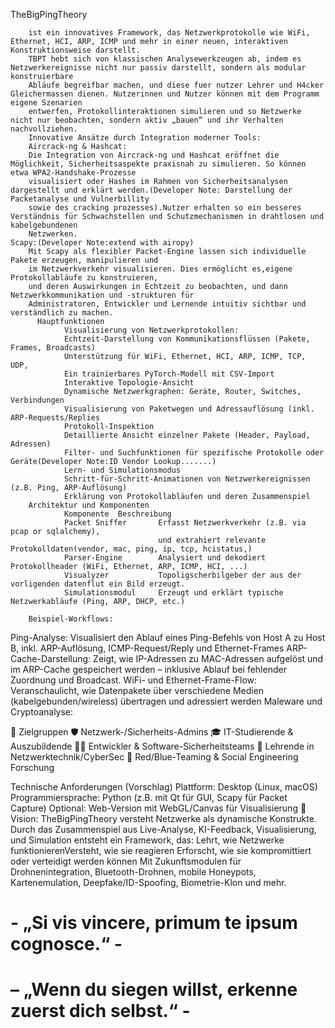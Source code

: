 TheBigPingTheory
        
        ist ein innovatives Framework, das Netzwerkprotokolle wie WiFi, Ethernet, HCI, ARP, ICMP und mehr in einer neuen, interaktiven Konstruktionsweise darstellt.
        TBPT hebt sich von klassischen Analysewerkzeugen ab, indem es Netzwerkereignisse nicht nur passiv darstellt, sondern als modular konstruierbare 
        Abläufe begreifbar machen, und diese fuer nutzer Lehrer und H4cker Gleichermassen dienen. Nutzerinnen und Nutzer können mit dem Programm eigene Szenarien 
        entwerfen, Protokollinteraktionen simulieren und so Netzwerke nicht nur beobachten, sondern aktiv „bauen“ und ihr Verhalten nachvollziehen.
        Innovative Ansätze durch Integration moderner Tools:
        Aircrack-ng & Hashcat:
        Die Integration von Aircrack-ng und Hashcat eröffnet die Möglichkeit, Sicherheitsaspekte praxisnah zu simulieren. So können etwa WPA2-Handshake-Prozesse 
        visualisiert oder Hashes im Rahmen von Sicherheitsanalysen dargestellt und erklärt werden.(Developer Note: Darstellung der Packetanalyse und Vulnerbillity 
        sowie des cracking prozesses).Nutzer erhalten so ein besseres Verständnis für Schwachstellen und Schutzmechanismen in drahtlosen und kabelgebundenen 
        Netzwerken.
    Scapy:(Developer Note:extend with airopy) 
        Mit Scapy als flexibler Packet-Engine lassen sich individuelle Pakete erzeugen, manipulieren und
        im Netzwerkverkehr visualisieren. Dies ermöglicht es,eigene Protokollabläufe zu konstruieren,
        und deren Auswirkungen in Echtzeit zu beobachten, und dann Netzwerkkommunikation und -strukturen für      
        Administratoren, Entwickler und Lernende intuitiv sichtbar und verständlich zu machen.
          Hauptfunktionen
                Visualisierung von Netzwerkprotokollen:
                Echtzeit-Darstellung von Kommunikationsflüssen (Pakete, Frames, Broadcasts)
                Unterstützung für WiFi, Ethernet, HCI, ARP, ICMP, TCP, UDP, 
                Ein trainierbares PyTorch-Modell mit CSV-Import 
                Interaktive Topologie-Ansicht
                Dynamische Netzwerkgraphen: Geräte, Router, Switches, Verbindungen
                Visualisierung von Paketwegen und Adressauflösung (inkl. ARP-Requests/Replies
                Protokoll-Inspektion
                Detaillierte Ansicht einzelner Pakete (Header, Payload, Adressen)
                Filter- und Suchfunktionen für spezifische Protokolle oder Geräte(Developer Note:ID Vendor Lookup.......)
                Lern- und Simulationsmodus
                Schritt-für-Schritt-Animationen von Netzwerkereignissen (z.B. Ping, ARP-Auflösung)
                Erklärung von Protokollabläufen und deren Zusammenspiel
        Architektur und Komponenten
                Komponente	Beschreibung
                Packet Sniffer 	     Erfasst Netzwerkverkehr (z.B. via pcap or sqlalchemy),
                                     und extrahiert relevante Protokolldaten(vendor, mac, ping, ip, tcp, hcistatus,)
                Parser-Engine	     Analysiert und dekodiert Protokollheader (WiFi, Ethernet, ARP, ICMP, HCI, ...)
                Visualyzer           Topoligscherbilgeber der aus der vorligenden datenflut ein Bild erzeugt.
                Simulationsmodul     Erzeugt und erklärt typische Netzwerkabläufe (Ping, ARP, DHCP, etc.)

        Beispiel-Workflows:
Ping-Analyse:
  Visualisiert den Ablauf eines Ping-Befehls von Host A zu Host B, inkl. ARP-Auflösung, ICMP-Request/Reply und Ethernet-Frames
ARP-Cache-Darstellung:
  Zeigt, wie IP-Adressen zu MAC-Adressen aufgelöst und im ARP-Cache gespeichert werden – inklusive Ablauf bei fehlender Zuordnung und Broadcast.
WiFi- und Ethernet-Frame-Flow:
  Veranschaulicht, wie Datenpakete über verschiedene Medien (kabelgebunden/wireless) übertragen und adressiert werden
Maleware und Cryptoanalyse:
  
🎯 Zielgruppen
    🛡 Netzwerk-/Sicherheits-Admins
    🎓 IT-Studierende & Auszubildende
    🧑‍💻 Entwickler & Software-Sicherheitsteams
    🧠 Lehrende in Netzwerktechnik/CyberSec
    🦠 Red/Blue-Teaming & Social Engineering Forschung

Technische Anforderungen (Vorschlag)
    Plattform: Desktop (Linux, macOS)
    Programmiersprache: Python (z.B. mit Qt für GUI, Scapy für Packet Capture)
    Optional: Web-Version mit WebGL/Canvas für Visualisierung
🔮 Vision:
        TheBigPingTheory versteht Netzwerke als dynamische Konstrukte. Durch das Zusammenspiel aus Live-Analyse, KI-Feedback, Visualisierung,
        und Simulation entsteht ein Framework, das: Lehrt, wie Netzwerke funktionierenVersteht, wie sie reagieren
        Erforscht, wie sie kompromittiert oder verteidigt werden können
        Mit Zukunftsmodulen für Drohnenintegration, Bluetooth-Drohnen, mobile Honeypots, Kartenemulation, Deepfake/ID-Spoofing, Biometrie-Klon und mehr.
# - „Si vis vincere, primum te ipsum cognosce.“ -
# – „Wenn du siegen willst, erkenne zuerst dich selbst.“ -
